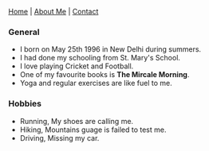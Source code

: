 [Home](index.markdown) | [About Me](aboutme.markdown) | [Contact](contact.markdown)

### General
- I born on May 25th 1996 in New Delhi during summers.
- I had done my schooling from St. Mary's School.
- I love playing Cricket and Football.
- One of my favourite books is **The Mircale Morning**.
- Yoga and regular exercises are like fuel to me.

### Hobbies
- Running, My shoes are calling me.
- Hiking, Mountains guage is failed to test me.
- Driving, Missing my car.
